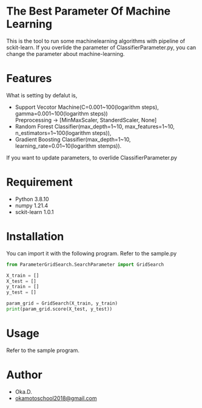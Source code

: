 # The Best Parameter Of Machine Learning
 
This is the tool to run some machinelearning algorithms with pipeline of sckit-learn.
If you overlide the parameter of ClassifierParameter.py, you can change the parameter about machine-learning.
 
# Features
 
What is setting by defalut is, 
* Support Vecotor Machine(C=0.001\~100(logarithm steps), gamma=0.001\~100(logarithm steps))<br>
Preprocessing -> [MinMaxScaler, StanderdScaler, None]
* Random Forest Classifier(max_depth=1\~10, max_features=1\~10, n_estimators=1\~100(logarithm steps)), 
* Gradient Boosting Classifier(max_depth=1\~10, learning_rate=0.01\~10(logarithm stemps)).

If you want to update parameters, to overlide ClassifierParameter.py
 
# Requirement

* Python 3.8.10
* numpy 1.21.4
* sckit-learn 1.0.1
 
# Installation
 
You can import it with the following program.
Refer to the sample.py
 
```python
from ParameterGridSearch.SearchParameter import GridSearch

X_train = []
X_test = []
y_train = []
y_test = []

param_grid = GridSearch(X_train, y_train)
print(param_grid.score(X_test, y_test))
```
 
# Usage
 
Refer to the sample program.

# Author
* Oka.D.
* okamotoschool2018@gmail.com
